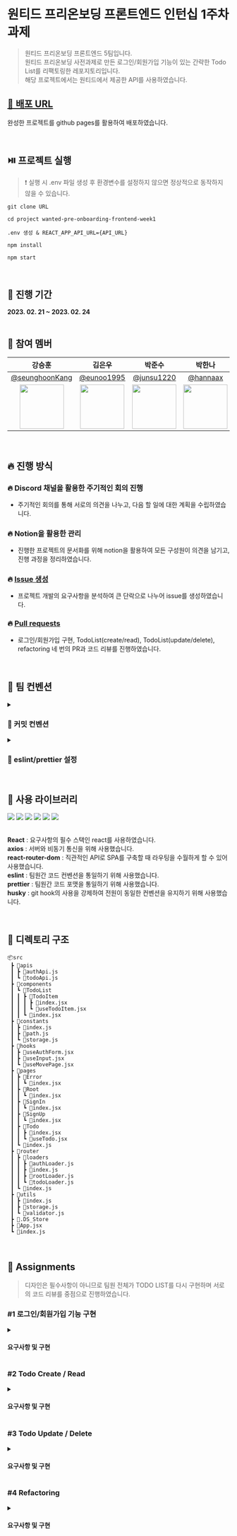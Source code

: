 # 원티드 프리온보딩 프론트엔드 인턴십 1주차 과제
> 원티드 프리온보딩 프론트엔드 5팀입니다.<br>
원티드 프리온보딩 사전과제로 만든 로그인/회원가입 기능이 있는 간략한 Todo List를 리팩토링한 레포지토리입니다.<br>
해당 프로젝트에서는 원티드에서 제공한 API를 사용하였습니다.

## [🔗 배포 URL](https://wanted-pre-onboarding-team5.github.io/wanted-pre-onboarding-frontend-week1/)
완성한 프로젝트를 github pages를 활용하여 배포하였습니다.

<br>

## ⏯️ 프로젝트 실행

> ❗️ 실행 시 .env 파일 생성 후 환경변수를 설정하지 않으면 정상적으로 동작하지 않을 수 있습니다.

```
git clone URL 

cd project wanted-pre-onboarding-frontend-week1

.env 생성 & REACT_APP_API_URL={API_URL}

npm install

npm start
```

<br>

## 📆 진행 기간
**2023. 02. 21 ~ 2023. 02. 24**
<br>
<br>

## 👤 참여 멤버
|   강승훈   |   김은우   |   박준수   |   박한나   |   석창환   |   이자윤   |   조현오   |
|:----------:|:----------:|:----------:|:----------:|:----------:|:----------:|:----------:|
|[@seunghoonKang](https://github.com/seunghoonKang)|[@eunoo1995](https://github.com/eunoo1995)|[@junsu1220](https://github.com/junsu1220)|[@hannaax](https://github.com/hannaax)|[@Seok-CH](https://github.com/Seok-CH)|[@jaypedia](https://github.com/jaypedia)|[@letsjo](https://github.com/letsjo)|
|<img src="https://avatars.githubusercontent.com/seunghoonKang" width="100">|<img src="https://avatars.githubusercontent.com/eunoo1995" width="100">|<img src="https://avatars.githubusercontent.com/junsu1220" width="100">|<img src="https://avatars.githubusercontent.com/hannaax" width="100">|<img src="https://avatars.githubusercontent.com/Seok-CH" width="100">|<img src="https://avatars.githubusercontent.com/jaypedia" width="100">|<img src="https://avatars.githubusercontent.com/letsjo" width="100">|
<br>

## 🔥 진행 방식

### 🔥 Discord 채널을 활용한 주기적인 회의 진행
- 주기적인 회의를 통해 서로의 의견을 나누고, 다음 할 일에 대한 계획을 수립하였습니다.

### 🔥 Notion을 활용한 관리
- 진행한 프로젝트의 문서화를 위해 notion을 활용하여 모든 구성원이 의견을 남기고, 진행 과정을 정리하였습니다.

### 🔥 [Issue 생성](https://github.com/wanted-pre-onboarding-team5/wanted-pre-onboarding-frontend-week1/issues)
- 프로젝트 개발의 요구사항을 분석하여 큰 단락으로 나누어 issue를 생성하였습니다.

### 🔥 [Pull requests](https://github.com/wanted-pre-onboarding-team5/wanted-pre-onboarding-frontend-week1)
- 로그인/회원가입 구현, TodoList(create/read), TodoList(update/delete), refactoring 네 번의 PR과 코드 리뷰를 진행하였습니다.


<br>

## 🤙 팀 컨벤션

<details>
<summary><h3>💬 커밋 컨벤션</h3></summary>
<div markdown="1">

#### 💬 Commit Type and Description
| Type | Description |
| --- | --- |
| Feat | 새로운 기능 추가 |
| Design | CSS 등 UI 디자인 변경 |
| Refactor | 코드 리팩토링 |
| Fix | 버그 수정 |
| Docs | 문서 작업, 수정 |
| Style | 코드 스타일 및 포맷 변경(코드 자체의 변경은 없는 경우, 함수/ 변수명 변경 포함) |
| Test | 테스트 코드 작성, 테스트 리팩토링(프로덕션 코드 변경 X) |
| Chore | 소스 코드를 건들지 않는 작업 - 빌드 테스트 업데이트, 패키지 매니저를 설정하는 경우 |
| Init | 초기화 |
| Build | 빌드 관련 파일 수정 |
| CI | CI 관련 설정 수정 |
| Rename | 파일 혹은 폴더명을 수정하거나 옮기는 작업만 수행 |
| Remove | 파일을 삭제하는 작업만 수행 |

#### 💬 Commit message & Description

```tsx
[#Issue Number] Type: commit title

Description 
```
 
</div>
</details>

<details>
<summary><h3>💬 eslint/prettier 설정</h3></summary>
<div markdown="1">
 
####  💬 .eslintrc.js
 
```
 module.exports = {
  env: {
    browser: true,
    es2021: true,
    node: true,
  },
  extends: ['eslint:recommended', 'plugin:react/recommended', 'prettier'],
  overrides: [],
  parserOptions: {
    ecmaVersion: 'latest',
    sourceType: 'module',
  },
  plugins: ['react'],
  rules: {
    'no-var': 'error', // var 금지
    'no-multiple-empty-lines': 'error', // 여러 줄 공백 금지
    'no-console': ['error', { allow: ['warn', 'error', 'info'] }], // console.log() 금지
    eqeqeq: 'error', // 일치 연산자 사용 필수
    'dot-notation': 'error', // 가능하다면 dot notation 사용
    'no-unused-vars': 'error', // 사용하지 않는 변수 금지
    'react/react-in-jsx-scope': 'off',
    'react/prop-types': 'off',
  },
};

```
 
####  💬 .prettierrc.js
 
```
module.exports = {
  bracketSpacing: true,
  singleQuote: true,
  tabWidth: 2,
  trailingComma: 'all',
  printWidth: 100,
  endOfLine: 'auto',
  useTabs: false,
  semi: true,
  jsxSingleQuote: true,
  arrowParens: 'always',
};

```
 
</div>
</details>

<br>



## 🔧 사용 라이브러리

<div>
  <img src="https://img.shields.io/badge/React-61DAFB?style=for-the-badge&logo=React&logoColor=white">
  <img src="https://img.shields.io/badge/React Router-CA4245?style=for-the-badge&logo=React Router&logoColor=white">
  <img src="https://img.shields.io/badge/Axios-5A29E4?style=for-the-badge&logo=Axios&logoColor=white"> 
  <img src="https://img.shields.io/badge/husky-5D4F85?style=for-the-badge&logo=husky&logoColor=white">
  <img src="https://img.shields.io/badge/Prettier-F7B93E?style=for-the-badge&logo=Prettier&logoColor=white"> 
  <img src="https://img.shields.io/badge/ESLint-4B32C3?style=for-the-badge&logo=ESLint&logoColor=white"> 
</div>

<br>

**React** : 요구사항의 필수 스택인 react를 사용하였습니다. <br>
**axios** : 서버와 비동기 통신을 위해 사용했습니다. <br>
**react-router-dom** : 직관적인 API로 SPA를 구축할 때 라우팅을 수월하게 할 수 있어 사용했습니다. <br>
**eslint** : 팀원간 코드 컨벤션을 통일하기 위해 사용했습니다. <br>
**prettier** : 팀원간 코드 포맷을 통일하기 위해 사용했습니다. <br>
**husky** : git hook의 사용을 강제하여 전원이 동일한 컨벤션을 유지하기 위해 사용했습니다.

<br>

## 📂 디렉토리 구조

```
📦src
 ┣ 📂apis
 ┃ ┣ 📜authApi.js
 ┃ ┗ 📜todoApi.js
 ┣ 📂components
 ┃ ┗ 📂TodoList
 ┃ ┃ ┣ 📂TodoItem
 ┃ ┃ ┃ ┣ 📜index.jsx
 ┃ ┃ ┃ ┗ 📜useTodoItem.jsx
 ┃ ┃ ┗ 📜index.jsx
 ┣ 📂constants
 ┃ ┣ 📜index.js
 ┃ ┣ 📜path.js
 ┃ ┗ 📜storage.js
 ┣ 📂hooks
 ┃ ┣ 📜useAuthForm.jsx
 ┃ ┣ 📜useInput.jsx
 ┃ ┗ 📜useMovePage.jsx
 ┣ 📂pages
 ┃ ┣ 📂Error
 ┃ ┃ ┗ 📜index.jsx
 ┃ ┣ 📂Root
 ┃ ┃ ┗ 📜index.jsx
 ┃ ┣ 📂SignIn
 ┃ ┃ ┗ 📜index.jsx
 ┃ ┣ 📂SignUp
 ┃ ┃ ┗ 📜index.jsx
 ┃ ┣ 📂Todo
 ┃ ┃ ┣ 📜index.jsx
 ┃ ┃ ┗ 📜useTodo.jsx
 ┃ ┗ 📜index.js
 ┣ 📂router
 ┃ ┣ 📂loaders
 ┃ ┃ ┣ 📜authLoader.js
 ┃ ┃ ┣ 📜index.js
 ┃ ┃ ┣ 📜rootLoader.js
 ┃ ┃ ┗ 📜todoLoader.js
 ┃ ┗ 📜index.js
 ┣ 📂utils
 ┃ ┣ 📜index.js
 ┃ ┣ 📜storage.js
 ┃ ┗ 📜validator.js
 ┣ 📜.DS_Store
 ┣ 📜App.jsx
 ┗ 📜index.js
```
<br>

## 📄 Assignments

> 디자인은 필수사항이 아니므로 팀원 전체가 TODO LIST를 다시 구현하며 서로의 코드 리뷰를 중점으로 진행하였습니다.

### #1 로그인/회원가입 기능 구현
<details>
<summary><h4>요구사항 및 구현</h4></summary>
<div markdown="1">

- [x]  회원가입, 로그인 페이지에 이메일과 비밀번호의 유효성 검사기능 구현
- [x] 회원가입 페이지에서 버튼 클릭 시 회원가입을 진행하고 회원가입이 정상적으로 완료되었을 시 /signin 경로로 이동
- [x] 로그인 페이지에서 버튼 클릭 시, 로그인을 진행하고 로그인이 정상적으로 완료되었을 시 /todo 경로로 이동
- [x] 로그인 여부에 따른 리다이렉트 처리를 구현

#### 구현 GIF
 <img src="https://user-images.githubusercontent.com/95074093/221157788-57128534-5644-4316-a695-794d63a2aff2.gif" width="300"/>

</div>
</details>

### #2  Todo Create / Read

<details>
<summary><h4>요구사항 및 구현</h4></summary>
<div markdown="1">

- [x] /todo경로에 접속하면 투두 리스트의 목록 보이기
- [x] 목록에서는 TODO의 내용과 완료 여부가 표시
- [x] TODO의 완료 여부는 <input type="checkbox" />를 통해 표현
- [x] TODO는 li tag를 이용해 감싸기 
- [x] 리스트 페이지에 새로운 TODO를 입력할 수 있는 input과 추가 button 만들기

#### 구현 GIF
  <img src="https://user-images.githubusercontent.com/95074093/221158080-b3261967-6ec8-4452-b3fe-318b9bee0ab5.gif" width="300"/>
 
</div>
</details>

### #3  Todo Update / Delete

<details>
<summary><h4>요구사항 및 구현</h4></summary>
<div markdown="1">

 - [x] TODO의 체크박스를 통해 완료 여부를 수정할 수 있도록 구현
 - [x] TODO 우측에 수정버튼과 삭제 버튼 구현
 - [x] 투두 리스트의 삭제 기능을 구현
 - [x] 투두 리스트의 수정 기능을 구현
 
 #### 구현 GIF
  <img src="https://user-images.githubusercontent.com/95074093/221206396-b69e5a17-ae95-440c-b3fb-649045ed96d1.gif" width="300"/>

 </div>
</details>

### #4  Refactoring

<details>
<summary><h4>요구사항 및 구현</h4></summary>
<div markdown="1">

 - [x] PR의 코드 리뷰와 의견을 종합한 리팩토링 진행
 - [x] 로그인/회원가입 리팩토링
 - [x] TODO LIST 리팩토링
 - [x] 선정된 Best Practice 최종 리팩토링
 
 </div>
</details>



